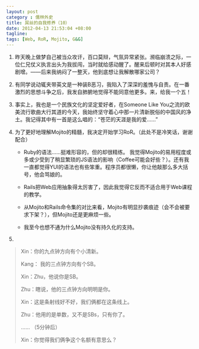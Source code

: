 ```yaml
---
layout: post
category : 儒林外史
title: 屌丝的自我修养（10）
date: 2012-04-13 21:53:04 +08:00
tagline:
tags: [Web, RoR, Mojito, G&G]
---
```


1. 昨天晚上做梦自己被当众攻讦，百口莫辩，气氛异常紧张。濒临崩溃之际，一位仁兄仗义执言出头为我拔闯，当时就给感动醒了。醒来后顿时对其本人好感剧增。——后来我纳闷了一整天，他到底想让我解散哪家公司？

2. 有同学说动辄夹带英文是一种装B恶习，我陷入了深深的羞愧与自责。在一番激烈的思想斗争之后，我发自肺腑地觉得不能同意他更多。来，给我一个五！

3. 事实上，我也是一个民族文化的坚定爱好者，在Someone Like You之流的欧美流行歌曲大行其道的今天，我始终坚守着心中那一片清新脱俗的中国风的净土。我记得其中有一首是这么唱的：“苍茫的天涯是我的爱……”

4. 为了更好地理解Mojito的精髓，我决定开始学习RoR。（此处不是冷笑话，谢谢配合） 

    * Ruby的语法……挺难形容的，但的却很精练。
    我觉得Mojito的易用程度或多或少受到了稍显繁琐的JS语法的影响（Coffee可能会好些？）。还有我一直都觉得YUI的语法也有些笨重。程序员都很懒，你让他敲那么多大括号，他会骂娘的。


    * Rails把Web应用抽象得太厉害了，因此我觉得它反而不适合用于Web课程的教学。

    * 从Mojito和Rails命令集的对比来看，Mojito有明显抄袭痕迹（会不会被要求下架？），但Mojito还是更麻烦一些。

    * 我至今也想不通为什么Mojito没有持久化的支持。

5. 

> Xin：你的九点钟方向有个小清新。
> 
> Kang： 我的三点钟方向有个SB。
> 
> Xin：Zhu，他说你是SB。
> 
> Zhu：瞎说，他的三点钟方向明明是你。
> 
> Xin：这是条射线好不好，我们俩都在这条线上。
> 
> Zhu：他用的是单数，又不是SBs，只有你了。
> 
> …… （5分钟后）
> 
> Xin：你觉得我们俩争这个名额有意思么？

